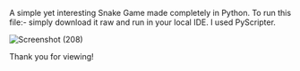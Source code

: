 A simple yet interesting Snake Game made completely in Python.
To run this file:- simply download it raw and run in your local IDE.
I used PyScripter.

![Screenshot (208)](https://github.com/user-attachments/assets/f5541e52-a6ff-4558-87e2-407475d17a71)

Thank you for viewing!
